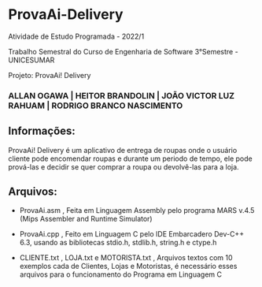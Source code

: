 # ProvaAi-Delivery
Atividade de Estudo Programada - 2022/1

Trabalho Semestral do Curso de Engenharia de Software 3°Semestre - UNICESUMAR

Projeto: ProvaAi! Delivery

### ALLAN OGAWA | HEITOR BRANDOLIN | JOÃO VICTOR LUZ RAHUAM | RODRIGO BRANCO NASCIMENTO
## Informações:
ProvaAi! Delivery é um aplicativo de entrega de roupas onde o usuário cliente pode encomendar roupas e durante um periodo de tempo, ele pode prová-las e decidir         se quer comprar a roupa ou devolvê-las para a loja.

## Arquivos:
- ProvaAi.asm , Feita em Linguagem Assembly pelo programa MARS v.4.5 (Mips Assembler and Runtime Simulator)

- ProvaAi.cpp , Feito em Linguagem C pelo IDE Embarcadero Dev-C++ 6.3, usando as bibliotecas stdio.h, stdlib.h, string.h e ctype.h

- CLIENTE.txt , LOJA.txt e MOTORISTA.txt , Arquivos textos com 10 exemplos cada de Clientes, Lojas e Motoristas, é necessário esses arquivos para o funcionamento do Programa em Linguagem C

